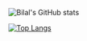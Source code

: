 <!--
### Hi there 👋
**glowinginthedark/glowinginthedark** is a ✨ _special_ ✨ repository because its `README.md` (this file) appears on your GitHub profile.

Here are some ideas to get you started:

- 🔭 I’m currently working on ...
- 🌱 I’m currently learning ...
- 👯 I’m looking to collaborate on ...
- 🤔 I’m looking for help with ...
- 💬 Ask me about ...
- 📫 How to reach me: ...
- 😄 Pronouns: ...
- ⚡ Fun fact: ...
-->

![Bilal's GitHub stats](https://github-readme-stats.vercel.app/api?username=glowinginthedark&show_icons=true&theme=vue-dark)

[![Top Langs](https://github-readme-stats.vercel.app/api/top-langs/?username=glowinginthedark&layout=compact&theme=vue-dark&exclude_repo=glowinginthedark.github.io)](https://github.com/anuraghazra/github-readme-stats)
